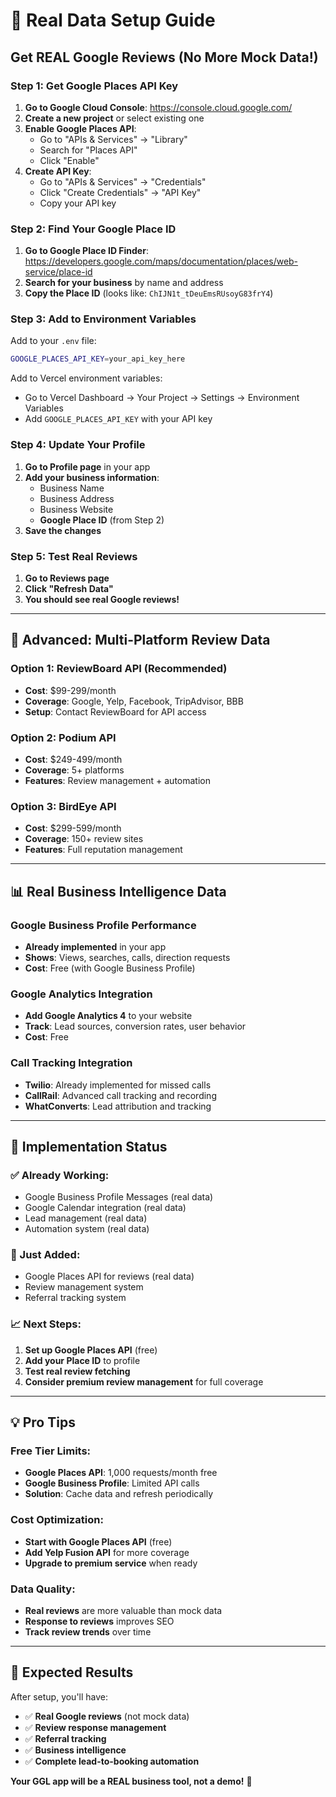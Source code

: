 # 🎯 Real Data Setup Guide

## Get REAL Google Reviews (No More Mock Data!)

### **Step 1: Get Google Places API Key**

1. **Go to Google Cloud Console**: https://console.cloud.google.com/
2. **Create a new project** or select existing one
3. **Enable Google Places API**:
   - Go to "APIs & Services" → "Library"
   - Search for "Places API"
   - Click "Enable"
4. **Create API Key**:
   - Go to "APIs & Services" → "Credentials"
   - Click "Create Credentials" → "API Key"
   - Copy your API key

### **Step 2: Find Your Google Place ID**

1. **Go to Google Place ID Finder**: https://developers.google.com/maps/documentation/places/web-service/place-id
2. **Search for your business** by name and address
3. **Copy the Place ID** (looks like: `ChIJN1t_tDeuEmsRUsoyG83frY4`)

### **Step 3: Add to Environment Variables**

Add to your `.env` file:
```bash
GOOGLE_PLACES_API_KEY=your_api_key_here
```

Add to Vercel environment variables:
- Go to Vercel Dashboard → Your Project → Settings → Environment Variables
- Add `GOOGLE_PLACES_API_KEY` with your API key

### **Step 4: Update Your Profile**

1. **Go to Profile page** in your app
2. **Add your business information**:
   - Business Name
   - Business Address
   - Business Website
   - **Google Place ID** (from Step 2)
3. **Save the changes**

### **Step 5: Test Real Reviews**

1. **Go to Reviews page**
2. **Click "Refresh Data"**
3. **You should see real Google reviews!**

---

## 🚀 **Advanced: Multi-Platform Review Data**

### **Option 1: ReviewBoard API (Recommended)**
- **Cost**: $99-299/month
- **Coverage**: Google, Yelp, Facebook, TripAdvisor, BBB
- **Setup**: Contact ReviewBoard for API access

### **Option 2: Podium API**
- **Cost**: $249-499/month
- **Coverage**: 5+ platforms
- **Features**: Review management + automation

### **Option 3: BirdEye API**
- **Cost**: $299-599/month
- **Coverage**: 150+ review sites
- **Features**: Full reputation management

---

## 📊 **Real Business Intelligence Data**

### **Google Business Profile Performance**
- **Already implemented** in your app
- **Shows**: Views, searches, calls, direction requests
- **Cost**: Free (with Google Business Profile)

### **Google Analytics Integration**
- **Add Google Analytics 4** to your website
- **Track**: Lead sources, conversion rates, user behavior
- **Cost**: Free

### **Call Tracking Integration**
- **Twilio**: Already implemented for missed calls
- **CallRail**: Advanced call tracking and recording
- **WhatConverts**: Lead attribution and tracking

---

## 🔧 **Implementation Status**

### **✅ Already Working:**
- Google Business Profile Messages (real data)
- Google Calendar integration (real data)
- Lead management (real data)
- Automation system (real data)

### **🔄 Just Added:**
- Google Places API for reviews (real data)
- Review management system
- Referral tracking system

### **📈 Next Steps:**
1. **Set up Google Places API** (free)
2. **Add your Place ID** to profile
3. **Test real review fetching**
4. **Consider premium review management** for full coverage

---

## 💡 **Pro Tips**

### **Free Tier Limits:**
- **Google Places API**: 1,000 requests/month free
- **Google Business Profile**: Limited API calls
- **Solution**: Cache data and refresh periodically

### **Cost Optimization:**
- **Start with Google Places API** (free)
- **Add Yelp Fusion API** for more coverage
- **Upgrade to premium service** when ready

### **Data Quality:**
- **Real reviews** are more valuable than mock data
- **Response to reviews** improves SEO
- **Track review trends** over time

---

## 🎯 **Expected Results**

After setup, you'll have:
- ✅ **Real Google reviews** (not mock data)
- ✅ **Review response management**
- ✅ **Referral tracking**
- ✅ **Business intelligence**
- ✅ **Complete lead-to-booking automation**

**Your GGL app will be a REAL business tool, not a demo!** 🚀
